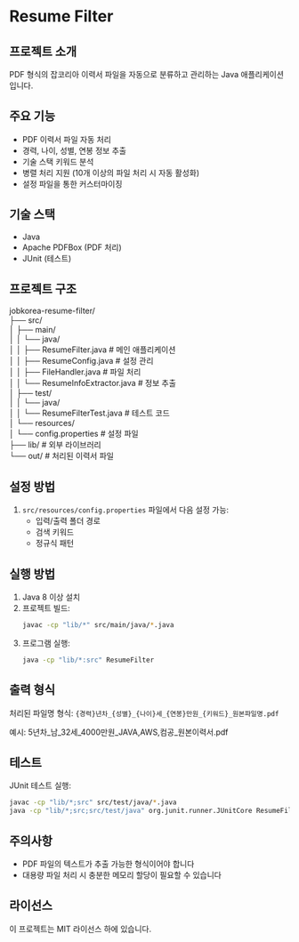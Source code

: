 # Resume Filter

## 프로젝트 소개
PDF 형식의 잡코리아 이력서 파일을 자동으로 분류하고 관리하는 Java 애플리케이션입니다.

## 주요 기능
- PDF 이력서 파일 자동 처리
- 경력, 나이, 성별, 연봉 정보 추출
- 기술 스택 키워드 분석
- 병렬 처리 지원 (10개 이상의 파일 처리 시 자동 활성화)
- 설정 파일을 통한 커스터마이징

## 기술 스택
- Java
- Apache PDFBox (PDF 처리)
- JUnit (테스트)

## 프로젝트 구조
jobkorea-resume-filter/  
├── src/  
│ ├── main/  
│ │ └── java/  
│ │ ├── ResumeFilter.java # 메인 애플리케이션  
│ │ ├── ResumeConfig.java # 설정 관리  
│ │ ├── FileHandler.java # 파일 처리  
│ │ └── ResumeInfoExtractor.java # 정보 추출  
│ ├── test/  
│ │ └── java/  
│ │ └── ResumeFilterTest.java # 테스트 코드  
│ └── resources/  
│ └── config.properties # 설정 파일  
├── lib/ # 외부 라이브러리  
└── out/ # 처리된 이력서 파일  

## 설정 방법
1. `src/resources/config.properties` 파일에서 다음 설정 가능:
    - 입력/출력 폴더 경로
    - 검색 키워드
    - 정규식 패턴

## 실행 방법
1. Java 8 이상 설치
2. 프로젝트 빌드:
   ```bash
   javac -cp "lib/*" src/main/java/*.java
   ```
3. 프로그램 실행:
   ```bash
   java -cp "lib/*:src" ResumeFilter
   ```

## 출력 형식
처리된 파일명 형식: `{경력}년차_{성별}_{나이}세_{연봉}만원_{키워드}_원본파일명.pdf`  

예시: 5년차_남_32세_4000만원_JAVA,AWS,컴공_원본이력서.pdf

## 테스트
JUnit 테스트 실행:
```bash
javac -cp "lib/*;src" src/test/java/*.java
java -cp "lib/*;src;src/test/java" org.junit.runner.JUnitCore ResumeFilterTest
```

## 주의사항
- PDF 파일의 텍스트가 추출 가능한 형식이어야 합니다
- 대용량 파일 처리 시 충분한 메모리 할당이 필요할 수 있습니다

## 라이선스
이 프로젝트는 MIT 라이선스 하에 있습니다.

